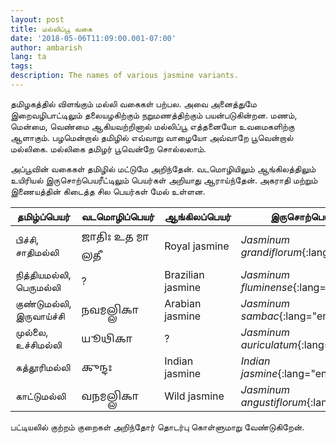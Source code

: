 ```yaml
---
layout: post
title: மல்லிப்பூ வகை
date: '2018-05-06T11:09:00.001-07:00'
author: ambarish
lang: ta
tags:
description: The names of various jasmine variants.
---
```

தமிழகத்தில் விளங்கும் மல்லி வகைகள் பற்பல. அவை அனைத்துமே இறைவழிபாட்டிலும் தலையழகிற்கும் நறுமணத்திற்கும் பயன்படுகின்றன. மணம், மென்மை, வெண்மை ஆகியவற்றினால் மல்லிப்பூ எத்தனையோ உவமைகளிற்கு ஆளாகும். பழமென்றால் தமிழில் எவ்வாறு வாழையோ அவ்வாறே பூவென்றால் மல்லிகை. மல்லிகை தமிழர் பூவென்றே சொல்லலாம்.

அப்பூவின் வகைகள் தமிழில் மட்டுமே அறிந்தேன். வடமொழியிலும் ஆங்கிலத்திலும் உயிரியல் இருசொற்பெயரீட்டிலும் பெயர்கள் அறியாது ஆராய்ந்தேன். அகராதி மற்றும் இணையத்தின் கிடைத்த சில பெயர்கள் மேல் உள்ளன.

| தமிழ்ப்பெயர் | வடமொழிப்பெயர் | ஆங்கிலப்பெயர் | இருசொற்பெயர் |
|---|---|---|---|
| பிச்சி, சாதிமல்லி | <span lang="sa">𑌜𑌾𑌤𑌿𑌃 𑌉𑌤 𑌮𑌾𑌲𑌤𑍀</span> | <span lang="en">Royal jasmine</span> | *Jasminum grandiflorum*{:lang="en"} |
| நித்தியமல்லி, பெருமல்லி | ? | <span lang="en">Brazilian jasmine</span> | *Jasminum fluminense*{:lang="en"} |
| குண்டுமல்லி, இருவாய்ச்சி | <span lang="sa">𑌨𑌵𑌮𑌲𑍍𑌲𑌿𑌕𑌾</span> | <span lang="en">Arabian jasmine</span> | *Jasminum sambac*{:lang="en"} |
| முல்லை, உச்சிமல்லி | <span lang="sa">𑌯𑍂𑌥𑌿𑌕𑌾</span> | ? | *Jasminum auriculatum*{:lang="en"} |
| கத்தூரிமல்லி | <span lang="sa">𑌕𑍁𑌨𑍍𑌦𑌃</span> | <span lang="en">Indian jasmine</span> | *Indian jasmine*{:lang="en"} |
| காட்டுமல்லி | <span lang="sa">𑌵𑌨𑌮𑌲𑍍𑌲𑌿𑌕𑌾</span> | <span lang="en">Wild jasmine </span>| *Jasminum angustiflorum*{:lang="en"} |

பட்டியலில் குற்றம் குறைகள் அறிந்தோர் தொடர்பு கொள்ளுமாறு வேண்டுகிறேன்.

